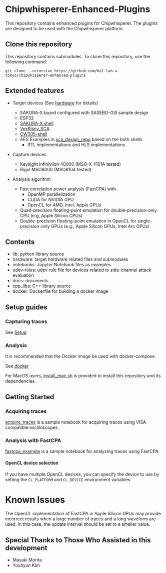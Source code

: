 # Chipwhisperer-Enhanced-Plugins
This repository contains enhanced plugins for Chipwhisperer.
The plugins are designed to be used with the Chipwhisperer platform.

## Clone this repository
This repository contains submodules. To clone this repository, use the following command:
```
git clone --recursive https://github.com/hal-lab-u-tokyo/chipwhisperer-enhanced-plugins
```

## Extended features
* Target devices (See [hardware](docs/hardware.md) for details)
  * SAKURA-X board configured with SASEBO-GIII sample design
  * ESP32
  * [SAKURA-X shell](https://github.com/hal-lab-u-tokyo/sakura-x-shell)
  * [VexRiscv_SCA](https://github.com/hal-lab-u-tokyo/VexRiscv_SCA)
  * [CW305-shell](https://github.com/hal-lab-u-tokyo/cw305-shell)
  * AES Examples in [sca_design_repo](https://github.com/hal-lab-u-tokyo/sca_design_repo) based on the both shells
    * RTL implementations and HLS implementations

* Capture devices
  * Keysight Infiniviion 40000 (MSO-X 4101A tested)
  * Rigol MSO8000 (MSO8104 tested)
* Analysis algorithm
  * Fast correlation power analysis (FastCPA) with
    * OpenMP parallelization
	* CUDA for NVIDIA GPU
    * OpenCL for AMD, Intel, Apple GPUs
  * Quad-precision floating-point emulation for double-precision-only CPU (e.g, Apple Silicon CPUs)
  * Double-precision floating-point emulation in OpenCL for single-precision-only GPUs (e.g., Apple Silicon GPUs, Intel Arc GPUs)

## Contents
* lib: python library source
* hardware: target hardware related files and submodules
* notebooks: Jupyter Notebook files as examples
* udev-rules: udev rule file for devices related to side-channel attack evaluation
* docs: documents
* cpp_libs: C++ library source
* docker: Dockerfile for building a docker image

## Setup guides
### Capturing traces
See [Setup](docs/setup.md)
### Analysis
It is recommended that the Docker image be used with docker-compose.

See [docker](docs/docker.md)

For MacOS users, [install_mac.sh](./install_mac.sh) is provided to install this repository and its dependencies.

## Getting Started
### Acquiring traces
[acquire_traces](notebooks/acquire_traces.ipynb) is a sample notebook for acquiring traces using VISA compatible oscilloscopes.

### Analysis with FastCPA
[fastcpa_example](notebooks/fastcpa_example.ipynb) is a sample notebook for analyzing traces using FastCPA.

#### OpenCL device selection
If you have multiple OpenCL devices, you can specify the device to use by setting the `CL_PLATFORM` and `CL_DEVICE` environment variables.

# Known Issues
The OpenCL implementation of FastCPA in Apple Silicon GPUs may provide incorrect results when a large number of traces and a long waveform are used.
In this case, the update interval should be set to a smaller value.

## Special Thanks to Those Who Assisted in this development
* Masaki Morita
* Youhyun Kim
